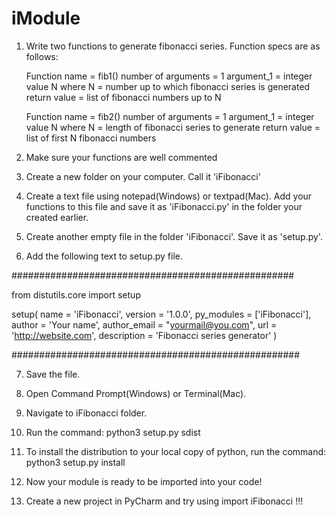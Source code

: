 iModule
=======



1. Write two functions to generate fibonacci series. Function specs are as follows:

   Function name = fib1()
    number of arguments = 1
        argument_1 = integer value N where N = number up to which fibonacci series is generated
    return value = list of fibonacci numbers up to N

   Function name = fib2()
    number of arguments = 1
        argument_1 = integer value N where N = length of fibonacci series to generate
    return value = list of first N fibonacci numbers

2. Make sure your functions are well commented

3. Create a new folder on your computer. Call it 'iFibonacci'

4. Create a text file using notepad(Windows) or textpad(Mac). Add your functions to this file
    and save it as 'iFibonacci.py' in the folder your created earlier.

5. Create another empty file in the folder 'iFibonacci'. Save it as 'setup.py'.

6. Add the following text to setup.py file.

###################################################

from distutils.core import setup

setup(
    name = 'iFibonacci',
    version = '1.0.0',
    py_modules = ['iFibonacci'],
    author = 'Your name',
    author_email = "yourmail@you.com",
    url = 'http://website.com',
    description = 'Fibonacci series generator'
)

####################################################

7. Save the file.

8. Open Command Prompt(Windows) or Terminal(Mac).

9. Navigate to iFibonacci folder.

10. Run the command: python3 setup.py sdist

11. To install the distribution to your local copy of python, run the command: python3 setup.py install

12. Now your module is ready to be imported into your code!

13. Create a new project in PyCharm and try using import iFibonacci !!!